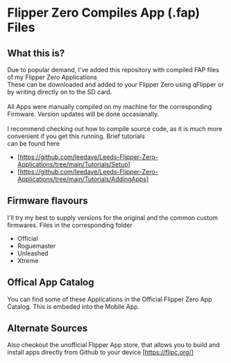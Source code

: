 # Flipper Zero Compiles App (.fap) Files

## What this is?
Due to popular demand, I've added this repository with compiled FAP files of my Flipper Zero Applications<br>
These can be downloaded and added to your Flipper Zero using qFlipper or by writing directly on to the SD card. 
<br><br>
All Apps were manually compiled on my machine for the corresponding Firmware. Version updates will be done occasianally.
<br><br>
I recommend checking out how to compile source code, as it is much more convenient if you get this running. Brief tutorials<br>
can be found here<br>
- [https://github.com/leedave/Leeds-Flipper-Zero-Applications/tree/main/Tutorials/Setup]
- [https://github.com/leedave/Leeds-Flipper-Zero-Applications/tree/main/Tutorials/AddingApps]

## Firmware flavours
I'll try my best to supply versions for the original and the common custom firmwares. Files in the corresponding folder
- Official
- Roguemaster
- Unleashed
- Xtreme

## Offical App Catalog
You can find some of these Applications in the Official Flipper Zero App Catalog. This is embeded into the Mobile App. 

## Alternate Sources
Also checkout the unofficial Flipper App store, that allows you to build and install apps directly from Github to your device
[https://flipc.org/]